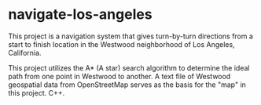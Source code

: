 # navigate-los-angeles
This project is a navigation system that gives turn-by-turn directions from a start to finish location in the Westwood neighborhood of Los Angeles, California.

This project utilizes the A* (A star) search algorithm to determine the ideal path from one point in Westwood to another. A text file of Westwood geospatial data from OpenStreetMap serves as the basis for the "map" in this project. C++.

